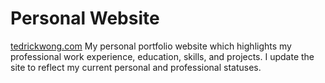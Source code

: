 # Personal Website
[tedrickwong.com](https://tedrickwong.com)
My personal portfolio website which highlights my professional work experience, education, skills, and projects. I update the site to reflect my current personal and professional statuses. 

